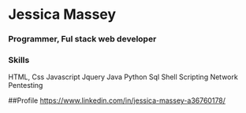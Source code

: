 # Jessica Massey

### Programmer, Ful stack web developer

### Skills
HTML, Css
Javascript
Jquery
Java
Python
Sql
Shell Scripting
Network Pentesting

##Profile
https://www.linkedin.com/in/jessica-massey-a36760178/

